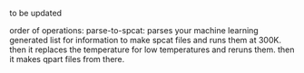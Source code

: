 to be updated

order of operations:
parse-to-spcat: parses your machine learning generated list for information to make spcat files and runs them at 300K. then it replaces the temperature for low temperatures and reruns them. then it makes qpart files from there.
